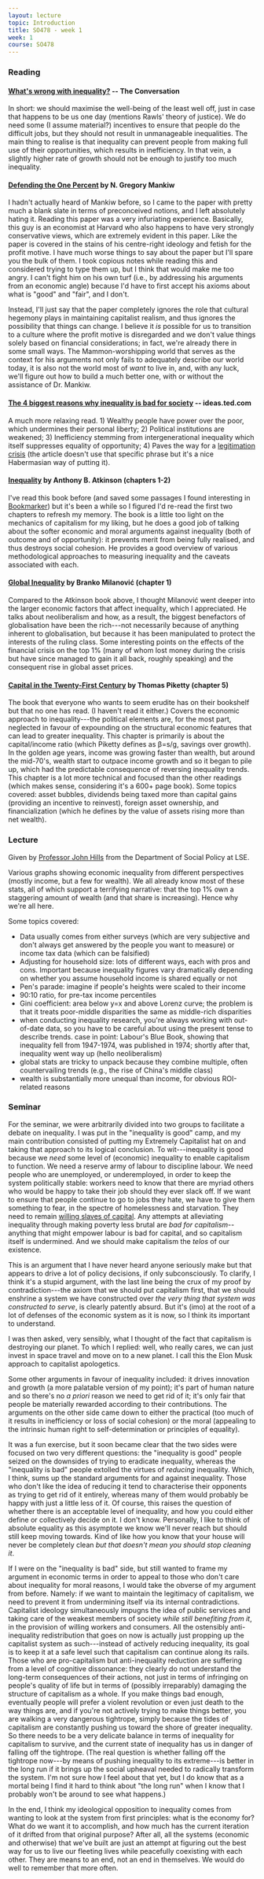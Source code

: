 ```yaml
---
layout: lecture
topic: Introduction
title: SO478 - week 1
week: 1
course: SO478
---
```


### Reading

#### [What's wrong with inequality?](https://theconversation.com/whats-wrong-with-inequality-43252) -- The Conversation

In short: we should maximise the well-being of the least well off, just in case
that happens to be us one day (mentions Rawls' theory of justice). We do need
some (I assume material?) incentives to ensure that people do the difficult
jobs, but they should not result in unmanageable inequalities.  The main thing
to realise is that inequality can prevent people from making full use of their
opportunities, which results in inefficiency.  In that vein, a slightly higher
rate of growth should not be enough to justify too much inequality.

#### [Defending the One Percent](https://scholar.harvard.edu/files/mankiw/files/defending_the_one_percent_1.pdf) by N. Gregory Mankiw

I hadn't actually heard of Mankiw before, so I came to the paper with pretty
much a blank slate in terms of preconceived notions, and I left absolutely
hating it. Reading this paper was a very infuriating experience. Basically,
this guy is an economist at Harvard who also happens to have very strongly
conservative views, which are extremely evident in this paper. Like the paper
is covered in the stains of his centre-right ideology and fetish for the profit
motive. I have much worse things to say about the paper but I'll spare you the
bulk of them. I took copious notes while reading this and considered trying to
type them up, but I think that would make me too angry. I can't fight him on
his own turf (i.e., by addressing his arguments from an economic angle) because
I'd have to first accept his axioms about what is "good" and "fair", and I
don't.

Instead, I'll just say that the paper completely ignores the role that cultural
hegemony plays in maintaining capitalist realism, and thus ignores the
possibility that things can change. I believe it _is_ possible for us to
transition to a culture where the profit motive is disregarded and we don't
value things solely based on financial considerations; in fact, we're already
there in some small ways. The Mammon-worshipping world that serves as the
context for his arguments not only fails to adequately describe our world
today, it is also not the world most of _want_ to live in, and, with any luck,
we'll figure out how to build a much better one, with or without the assistance
of Dr. Mankiw.

#### [The 4 biggest reasons why inequality is bad for society](https://ideas.ted.com/the-4-biggest-reasons-why-inequality-is-bad-for-society/) -- ideas.ted.com

A much more relaxing read. 1) Wealthy people have power over the poor, which
undermines their personal liberty; 2) Political institutions are weakened; 3)
Inefficiency stemming from intergenerational inequality which itself suppresses
equality of opportunity; 4) Paves the way for a [legitimation
crisis](https://en.wikipedia.org/wiki/Legitimation_crisis) (the article doesn't
use that specific phrase but it's a nice Habermasian way of putting it).

#### [Inequality](https://www.goodreads.com/book/show/23502970-inequality) by Anthony B.  Atkinson (chapters 1-2)

I've read this book before (and saved some passages I found interesting in
[Bookmarker](http://bookmarker.dellsystem.me/book/inequality-what-can-be-done))
but it's been a while so I figured I'd re-read the first two chapters to
refresh my memory. The book is a little too light on the mechanics of
capitalism for my liking, but he does a good job of talking about the softer
economic and moral arguments against inequality (both of outcome and of
opportunity): it prevents merit from being fully realised, and thus destroys
social cohesion. He provides a good overview of various methodological
approaches to measuring inequality and the caveats associated with each.

#### [Global Inequality](https://www.goodreads.com/book/show/27311800-global-inequality) by Branko Milanović (chapter 1)

Compared to the Atkinson book above, I thought
Milanović went deeper into the larger economic factors that affect inequality,
which I appreciated. He talks about neoliberalism and how, as a result, the
biggest benefactors of globalisation have been the rich---not necessarily
because of anything inherent to globalisation, but because it has been
manipulated to protect the interests of the ruling class. Some interesting
points on the effects of the financial crisis on the top 1% (many of whom lost
money during the crisis but have since managed to gain it all back, roughly
speaking) and the consequent rise in global asset prices.

#### [Capital in the Twenty-First Century](https://www.goodreads.com/book/show/18736925-capital-in-the-twenty-first-century) by Thomas Piketty (chapter 5)

The book that everyone who wants to seem erudite has on their bookshelf but
that no one has read. (I haven't read it either.) Covers the economic approach
to inequality---the political elements are, for the most part, neglected in
favour of expounding on the structural economic features that can lead to
greater inequality. This chapter is primarily is about the capital/income ratio
(which Piketty defines as β=s/g, savings over growth). In the golden age years,
income was growing faster than wealth, but around the mid-70's, wealth start to
outpace income growth and so it began to pile up, which had the predictable
consequence of reversing inequality trends. This chapter is a lot more
technical and focused than the other readings (which makes sense, considering
it's a 600+ page book). Some topics covered: asset bubbles, dividends being
taxed more than capital gains (providing an incentive to reinvest), foreign
asset ownership, and financialization (which he defines by the value of assets
rising more than net wealth).

### Lecture

Given by [Professor John
Hills](https://www.lse.ac.uk/researchAndExpertise/Experts/j.hills%40lse.ac.uk)
from the Department of Social Policy at LSE.

Various graphs showing economic inequality from different perspectives (mostly
income, but a few for wealth). We all already know most of these stats, all of
which support a terrifying narrative: that the top 1% own a staggering amount
of wealth (and that share is increasing). Hence why we're all here.

Some topics covered:

* Data usually comes from either surveys (which are very subjective and don't
  always get answered by the people you want to measure) or income tax data
  (which can be falsified)
* Adjusting for household size: lots of different ways, each with pros and
  cons. Important because inequality figures vary dramatically depending on
  whether you assume household income is shared equally or not
* Pen's parade: imagine if people's heights were scaled to their income
* 90:10 ratio, for pre-tax income percentiles
* Gini coefficient: area below y=x and above Lorenz curve; the problem is that
  it treats poor-middle disparities the same as middle-rich disparities
* when conducting inequality research, you're always working with out-of-date
  data, so you have to be careful about using the present tense to describe
  trends. case in point: Labour's Blue Book, showing that inequality fell
  from 1947-1974, was published in 1974; shortly after that, inequality went
  way up (hello neoliberalism)
* global stats are tricky to unpack because they combine multiple, often
  countervailing trends (e.g., the rise of China's middle class)
* wealth is substantially more unequal than income, for obvious ROI-related
  reasons

### Seminar

For the seminar, we were arbitrarily divided into two groups to facilitate a
debate on inequality. I was put in the "inequality is good" camp, and my main
contribution consisted of putting my Extremely Capitalist hat on and taking
that approach to its logical conclusion. To wit---inequality is good because we
_need_ some level of (economic) inequality to enable capitalism to function. We
need a reserve army of labour to discipline labour. We need people who are
unemployed, or underemployed, in order to keep the system politically stable:
workers need to know that there are myriad others who would be happy to take
their job should they ever slack off. If we want to ensure that people continue to
go to jobs they hate, we have to give them something to fear, in the spectre of
homelessness and starvation. They need to remain [willing slaves of
capital](https://www.goodreads.com/book/show/18112211-willing-slaves-of-capital).
Any attempts at alleviating inequality through making poverty less brutal are
_bad for capitalism_--anything that might empower labour is bad for capital,
and so capitalism itself is undermined. And we should make capitalism the
_telos_ of our existence.

This is an argument that I have never heard anyone seriously make but that
appears to drive a lot of policy decisions, if only subconsciously. To clarify,
I think it's a stupid argument, with the last line being the crux of my proof
by contradiction---the axiom that we should put capitalism first, that we
should enshrine a system we have constructed over _the very thing that system
was constructed to serve_, is clearly patently absurd. But it's (imo) at the
root of a lot of defenses of the economic system as it is now, so I think its
important to understand.

I was then asked, very sensibly, what I thought of the fact that capitalism is
destroying our planet. To which I replied: well, who really cares, we can just
invest in space travel and move on to a new planet. I call this the Elon Musk
approach to capitalist apologetics.

Some other arguments in favour of inequality included: it drives innovation and
growth (a more palatable version of my point); it's part of human nature and so
there's no _a priori_ reason we need to get rid of it; it's only fair that
people be materially rewarded according to their contributions. The arguments
on the other side came down to either the practical (too much of it results in
inefficiency or loss of social cohesion) or the moral (appealing to the
intrinsic human right to self-determination or principles of equality).

It was a fun exercise, but it soon became clear that the two sides were focused
on two very different questions: the "inequality is good" people seized on the
downsides of trying to eradicate inequality, whereas the "inequality is bad"
people extolled the virtues of _reducing_ inequality. Which, I think, sums up
the standard arguments for and against inequality. Those who don't like the
idea of reducing it tend to characterise their opponents as trying to get rid
of it entirely, whereas many of them would probably be happy with just a little
less of it. Of course, this raises the question of whether there is an
acceptable level of inequality, and how you could either define or collectively
decide on it. I don't know. Personally, I like to think of absolute equality as
this asymptote we know we'll never reach but should still keep moving towards.
Kind of like how you know that your house will never be completely clean _but
that doesn't mean you should stop cleaning it_.

If I were on the "inequality is bad" side, but still wanted to frame my
argument in economic terms in order to appeal to those who don't care about
inequality for moral reasons, I would take the obverse of my argument from
before. Namely: if we want to maintain the legitimacy of capitalism, we need to
prevent it from undermining itself via its internal contradictions. Capitalist
ideology simultaneously impugns the idea of public services and
taking care of the weakest members of society _while still benefiting from it_,
in the provision of willing workers and consumers. All the ostensibly
anti-inequality redistribution that goes on now is actually just propping up
the capitalist system as such---instead of actively reducing inequality, its
goal is to keep it at a safe level such that capitalism can continue along its
rails. Those who are pro-capitalism but anti-inequality reduction are suffering
from a level of cognitive dissonance: they clearly do not understand the
long-term consequences of their actions, not just in terms of infringing on
people's quality of life but in terms of (possibly
irreparably) damaging the structure of capitalism as a whole. If you make
things bad enough, eventually people will prefer a violent revolution or even
just death to the way things are, and if you're not actively trying to make
things better, you are walking a very dangerous tightrope, simply because
the tides of capitalism are constantly pushing us toward the shore of greater
inequality. So there needs to be a very delicate balance in terms of
inequality for capitalism to survive, and the current state of inequality has
us in danger of falling off the tightrope. (The real question is whether
falling off the tightrope now---by means of pushing inequality to its
extreme---is better in the long run if it brings up the social upheaval needed
to radically transform the system. I'm not sure how I feel about that yet, but
I do know that as a mortal being I find it hard to think about "the long
run" when I know that I probably won't be around to see what happens.)

In the end, I think my ideological opposition to inequality comes from wanting
to look at the system from first principles: what is the economy for? What do
we want it to accomplish, and how much has the current iteration of it drifted
from that original purpose? After all, all the systems (economic and otherwise)
that we've built are just an attempt at figuring out the best way for us to
live our fleeting lives while peacefully coexisting with each other. They are
means to an end, not an end in themselves. We would do well to remember that
more often.
